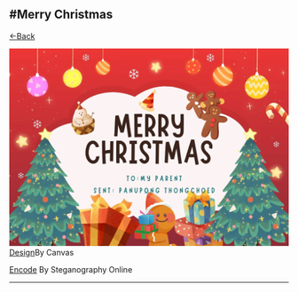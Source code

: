 #Merry Christmas
---

[<-Back](https://6530200339.github.io/)

![Christmas](img/encode.png)
[Design](https://www.canva.com/design/DAGaAc1mRig/BBWei8HlKhhBi8RP5ARrTQ/edit?utm_content=DAGaAc1mRig&utm_campaign=designshare&utm_medium=link2&utm_source=sharebutton)By Canvas

[Encode](https://stylesuxx.github.io/steganography/) By Steganography Online



---
